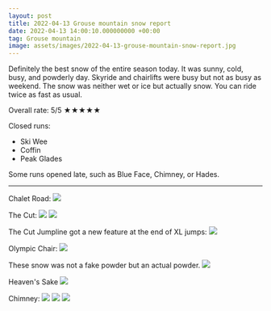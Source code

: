 ```yaml
---
layout: post
title: 2022-04-13 Grouse mountain snow report
date: 2022-04-13 14:00:10.000000000 +00:00
tag: Grouse mountain
image: assets/images/2022-04-13-grouse-mountain-snow-report.jpg
---
```


Definitely the best snow of the entire season today. It was sunny, cold, busy, and powderly day. Skyride and chairlifts were busy but not as busy as weekend. The snow was neither wet or ice but actually snow. You can ride twice as fast as usual.

Overall rate: 5/5 ★★★★★

Closed runs:

* Ski Wee
* Coffin
* Peak Glades

Some runs opened late, such as Blue Face, Chimney, or Hades.

---

Chalet Road:
![](/assets/images/2022-04-13-chalet-road.jpg)

The Cut:
![](/assets/images/2022-04-13-the-cut.jpg)
![](/assets/images/2022-04-13-the-cut-2.jpg)

The Cut Jumpline got a new feature at the end of XL jumps:
![](/assets/images/2022-04-13-the-cut-jumpline.jpg)

Olympic Chair:
![](/assets/images/2022-04-13-olympic-chair.jpg)

These snow was not a fake powder but an actual powder.
![](/assets/images/2022-04-13-inferno.jpg)

Heaven's Sake
![](/assets/images/2022-04-13-heavens-sake.jpg)

Chimney:
![](/assets/images/2022-04-13-chimney.jpg)
![](/assets/images/2022-04-13-chimney-2.jpg)
![](/assets/images/2022-04-13-chimney-3.jpg)
